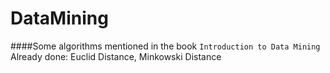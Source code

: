 # DataMining
####Some algorithms mentioned in the book ``Introduction to Data Mining``
Already done: Euclid Distance, Minkowski Distance
